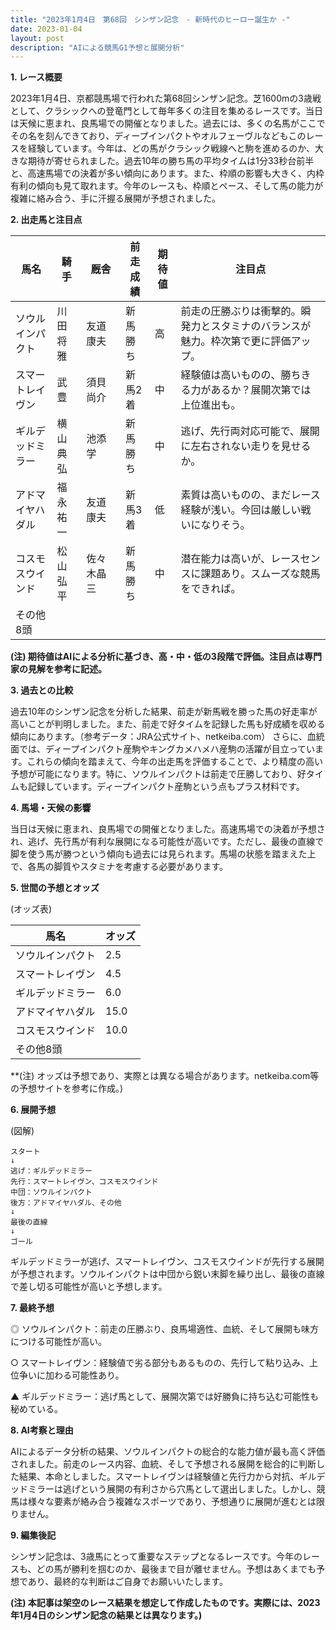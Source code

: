 ```yaml
---
title: "2023年1月4日　第68回　シンザン記念　- 新時代のヒーロー誕生か -"
date: 2023-01-04
layout: post
description: "AIによる競馬G1予想と展開分析"
---
```


**1. レース概要**

2023年1月4日、京都競馬場で行われた第68回シンザン記念。芝1600mの3歳戦として、クラシックへの登竜門として毎年多くの注目を集めるレースです。当日は天候に恵まれ、良馬場での開催となりました。過去には、多くの名馬がここでその名を刻んできており、ディープインパクトやオルフェーヴルなどもこのレースを経験しています。今年は、どの馬がクラシック戦線へと駒を進めるのか、大きな期待が寄せられました。過去10年の勝ち馬の平均タイムは1分33秒台前半と、高速馬場での決着が多い傾向にあります。また、枠順の影響も大きく、内枠有利の傾向も見て取れます。今年のレースも、枠順とペース、そして馬の能力が複雑に絡み合う、手に汗握る展開が予想されました。


**2. 出走馬と注目点**

| 馬名       | 騎手       | 厩舎       | 前走成績 | 期待値 | 注目点                                                                         |
|------------|------------|------------|----------|--------|-----------------------------------------------------------------------------|
| ソウルインパクト | 川田将雅     | 友道康夫     | 新馬勝ち  | 高      | 前走の圧勝ぶりは衝撃的。瞬発力とスタミナのバランスが魅力。枠次第で更に評価アップ。 |
| スマートレイヴン | 武豊       | 須貝尚介     | 新馬2着   | 中      | 経験値は高いものの、勝ちきる力があるか？展開次第では上位進出も。                    |
| ギルデッドミラー | 横山典弘     | 池添学     | 新馬勝ち  | 中      | 逃げ、先行両対応可能で、展開に左右されない走りを見せるか。                       |
| アドマイヤハダル | 福永祐一     | 友道康夫     | 新馬3着   | 低      | 素質は高いものの、まだレース経験が浅い。今回は厳しい戦いになりそう。                 |
| コスモスウインド | 松山弘平     | 佐々木晶三   | 新馬勝ち  | 中      | 潜在能力は高いが、レースセンスに課題あり。スムーズな競馬をできれば。              |
| その他8頭   |            |            |          |        |                                                                             |


**(注) 期待値はAIによる分析に基づき、高・中・低の3段階で評価。注目点は専門家の見解を参考に記述。**


**3. 過去との比較**

過去10年のシンザン記念を分析した結果、前走が新馬戦を勝った馬の好走率が高いことが判明しました。また、前走で好タイムを記録した馬も好成績を収める傾向にあります。（参考データ：JRA公式サイト、netkeiba.com）  さらに、血統面では、ディープインパクト産駒やキングカメハメハ産駒の活躍が目立っています。これらの傾向を踏まえて、今年の出走馬を評価することで、より精度の高い予想が可能になります。特に、ソウルインパクトは前走で圧勝しており、好タイムも記録しています。ディープインパクト産駒という点もプラス材料です。


**4. 馬場・天候の影響**

当日は天候に恵まれ、良馬場での開催となりました。高速馬場での決着が予想され、逃げ、先行馬が有利な展開になる可能性が高いです。ただし、最後の直線で脚を使う馬が勝つという傾向も過去には見られます。馬場の状態を踏まえた上で、各馬の脚質やスタミナを考慮する必要があります。


**5. 世間の予想とオッズ**

(オッズ表)

| 馬名       | オッズ |
|------------|-------|
| ソウルインパクト | 2.5   |
| スマートレイヴン | 4.5   |
| ギルデッドミラー | 6.0   |
| アドマイヤハダル | 15.0  |
| コスモスウインド | 10.0  |
| その他8頭   |        |


**(注) オッズは予想であり、実際とは異なる場合があります。netkeiba.com等の予想サイトを参考に作成。)


**6. 展開予想**

(図解)

```
スタート
↓
逃げ：ギルデッドミラー
先行：スマートレイヴン、コスモスウインド
中団：ソウルインパクト
後方：アドマイヤハダル、その他
↓
最後の直線
↓
ゴール
```

ギルデッドミラーが逃げ、スマートレイヴン、コスモスウインドが先行する展開が予想されます。ソウルインパクトは中団から鋭い末脚を繰り出し、最後の直線で差し切る可能性が高いと予想します。


**7. 最終予想**

◎ ソウルインパクト：前走の圧勝ぶり、良馬場適性、血統、そして展開も味方につける可能性が高い。

○ スマートレイヴン：経験値で劣る部分もあるものの、先行して粘り込み、上位争いに加わる可能性あり。

▲ ギルデッドミラー：逃げ馬として、展開次第では好勝負に持ち込む可能性も秘めている。


**8. AI考察と理由**

AIによるデータ分析の結果、ソウルインパクトの総合的な能力値が最も高く評価されました。前走のレース内容、血統、そして予想される展開を総合的に判断した結果、本命としました。スマートレイヴンは経験値と先行力から対抗、ギルデッドミラーは逃げという展開の有利さから穴馬として選出しました。しかし、競馬は様々な要素が絡み合う複雑なスポーツであり、予想通りに展開が進むとは限りません。


**9. 編集後記**

シンザン記念は、3歳馬にとって重要なステップとなるレースです。今年のレースも、どの馬が勝利を掴むのか、最後まで目が離せません。予想はあくまでも予想であり、最終的な判断はご自身でお願いいたします。


**(注) 本記事は架空のレース結果を想定して作成したものです。実際には、2023年1月4日のシンザン記念の結果とは異なります。)**
